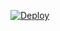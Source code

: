 [![Deploy](https://www.herokucdn.com/deploy/button.svg)](https://heroku.com/deploy?template=https://github.com/Pavan6264a/Filters-)
